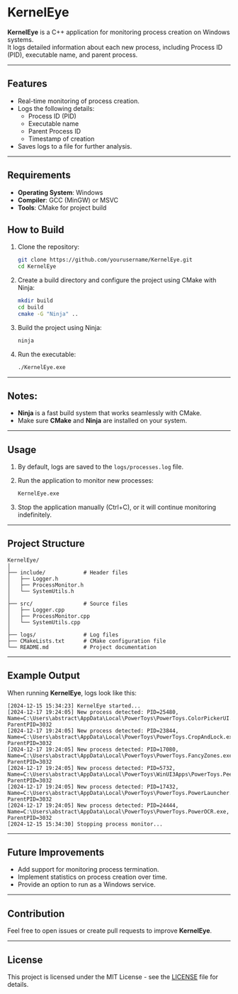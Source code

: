 # KernelEye

**KernelEye** is a C++ application for monitoring process creation on Windows systems.  
It logs detailed information about each new process, including Process ID (PID), executable name, and parent process.

---

## Features

- Real-time monitoring of process creation.
- Logs the following details:
  - Process ID (PID)
  - Executable name
  - Parent Process ID
  - Timestamp of creation
- Saves logs to a file for further analysis.

---

## Requirements

- **Operating System**: Windows
- **Compiler**: GCC (MinGW) or MSVC
- **Tools**: CMake for project build


## How to Build

1. Clone the repository:
   ```bash
   git clone https://github.com/yourusername/KernelEye.git
   cd KernelEye
   ```

2. Create a build directory and configure the project using CMake with Ninja:
   ```bash
   mkdir build
   cd build
   cmake -G "Ninja" ..
   ```

3. Build the project using Ninja:
   ```bash
   ninja
   ```

4. Run the executable:
   ```bash
   ./KernelEye.exe
   ```

---

## Notes:
- **Ninja** is a fast build system that works seamlessly with CMake.
- Make sure **CMake** and **Ninja** are installed on your system.


---

## Usage

1. By default, logs are saved to the `logs/processes.log` file.
2. Run the application to monitor new processes:
   ```bash
   KernelEye.exe
   ```

3. Stop the application manually (Ctrl+C), or it will continue monitoring indefinitely.

---

## Project Structure

```
KernelEye/
│
├── include/            # Header files
│   ├── Logger.h
│   ├── ProcessMonitor.h
│   └── SystemUtils.h
│
├── src/                # Source files
│   ├── Logger.cpp
│   ├── ProcessMonitor.cpp
│   └── SystemUtils.cpp
│
├── logs/               # Log files
├── CMakeLists.txt      # CMake configuration file
└── README.md           # Project documentation
```

---

## Example Output

When running **KernelEye**, logs look like this:

```
[2024-12-15 15:34:23] KernelEye started...
[2024-12-17 19:24:05] New process detected: PID=25480, Name=C:\Users\abstract\AppData\Local\PowerToys\PowerToys.ColorPickerUI.exe, ParentPID=3032
[2024-12-17 19:24:05] New process detected: PID=23844, Name=C:\Users\abstract\AppData\Local\PowerToys\PowerToys.CropAndLock.exe, ParentPID=3032
[2024-12-17 19:24:05] New process detected: PID=17080, Name=C:\Users\abstract\AppData\Local\PowerToys\PowerToys.FancyZones.exe, ParentPID=3032
[2024-12-17 19:24:05] New process detected: PID=5732, Name=C:\Users\abstract\AppData\Local\PowerToys\WinUI3Apps\PowerToys.Peek.UI.exe, ParentPID=3032
[2024-12-17 19:24:05] New process detected: PID=17432, Name=C:\Users\abstract\AppData\Local\PowerToys\PowerToys.PowerLauncher.exe, ParentPID=3032
[2024-12-17 19:24:05] New process detected: PID=24444, Name=C:\Users\abstract\AppData\Local\PowerToys\PowerToys.PowerOCR.exe, ParentPID=3032
[2024-12-15 15:34:30] Stopping process monitor...
```

---

## Future Improvements

- Add support for monitoring process termination.
- Implement statistics on process creation over time.
- Provide an option to run as a Windows service.

---

## Contribution

Feel free to open issues or create pull requests to improve **KernelEye**.

---

## License

This project is licensed under the MIT License - see the [LICENSE](LICENSE) file for details.
